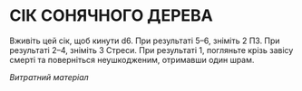 ﻿# СІК СОНЯЧНОГО ДЕРЕВА

Вживіть цей сік, щоб кинути d6. При результаті 5–6, зніміть 2 ПЗ. При результаті 2–4, зніміть 3 Стреси. При результаті 1, погляньте крізь завісу смерті та поверніться неушкодженим, отримавши один шрам.

*Витратний матеріал*